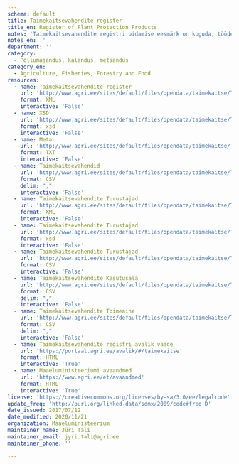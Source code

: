 ```yaml
---
schema: default
title: Taimekaitsevahendite register
title_en: Register of Plant Protection Products
notes: 'Taimekaitsevahendite registri pidamise eesmärk on koguda, töödelda ja säilitada andmeid Eestis turule lubatud taimekaitsevahendite ning nende tootjate ja turustajate, väga mürgiste taimekaitsevahendite Eestisse toimetajate ja kasutajate ning taimekaitsevahendite hoiu- ja turustamiskohtade kohta. Registri vastutav töötleja on Maaeluministeerium ja volitatud töötleja on Põllumajandusamet (PMA). Täpsemat teavet taimekaitsevahendite registri kohta saab PMA kodulehelt.'
notes_en: ''
department: ''
category:
  - Põllumajandus, kalandus, metsandus
category_en:
  - Agriculture, Fisheries, Forestry and Food
resources:
  - name: Taimekaitsevahendite register
    url: 'http://www.agri.ee/sites/default/files/opendata/taimekaitse/Taimekaitsevahendid.xml'
    format: XML
    interactive: 'False'
  - name: XSD
    url: 'http://www.agri.ee/sites/default/files/opendata/taimekaitse/Taimekaitsevahendid.xsd'
    format: xsd
    interactive: 'False'
  - name: Meta
    url: 'http://www.agri.ee/sites/default/files/opendata/taimekaitse/Taimekaitsevahendid.csvmeta.txt'
    format: TXT
    interactive: 'False'
  - name: Taimekaitsevahendid
    url: 'http://www.agri.ee/sites/default/files/opendata/taimekaitse/Taimekaitsevahendid.csv'
    format: CSV
    delim: ","
    interactive: 'False'
  - name: Taimekaitsevahendite Turustajad
    url: 'http://www.agri.ee/sites/default/files/opendata/taimekaitse/TaimekaitsevahenditeTurustajad.xml'
    format: XML
    interactive: 'False'
  - name: Taimekaitsevahendite Turustajad
    url: 'http://www.agri.ee/sites/default/files/opendata/taimekaitse/TaimekaitsevahenditeTurustajad.xsd'
    format: xsd
    interactive: 'False'
  - name: Taimekaitsevahendite Turustajad
    url: 'http://www.agri.ee/sites/default/files/opendata/taimekaitse/TaimekaitsevahenditeTurustajad.csv'
    format: CSV
    interactive: 'False'
  - name: Taimekaitsevahendite Kasutusala
    url: 'http://www.agri.ee/sites/default/files/opendata/taimekaitse/Taimekaitsevahendid.kasutusala.csv'
    format: CSV
    delim: ","
    interactive: 'False'
  - name: Taimekaitsevahendite Toimeaine
    url: 'http://www.agri.ee/sites/default/files/opendata/taimekaitse/Taimekaitsevahendid.toimeaine.csv'
    format: CSV
    delim: ","
    interactive: 'False'
  - name: Taimekaitsevahendite registri avalik vaade
    url: 'https://portaal.agri.ee/avalik/#/taimekaitse'
    format: HTML
    interactive: 'True'
  - name: Maaeluministeeriumi avaandmed
    url: 'https://www.agri.ee/et/avaandmed'
    format: HTML
    interactive: 'True'
license: 'https://creativecommons.org/licenses/by-sa/3.0/ee/legalcode'
update_freq: 'http://purl.org/linked-data/sdmx/2009/code#freq-D'
date_issued: 2017/07/12
date_modified: 2020/11/21
organization: Maaeluministeerium
maintainer_name: Jüri Tali
maintainer_email: jyri.tali@agri.ee
maintainer_phone: ''

---
```

